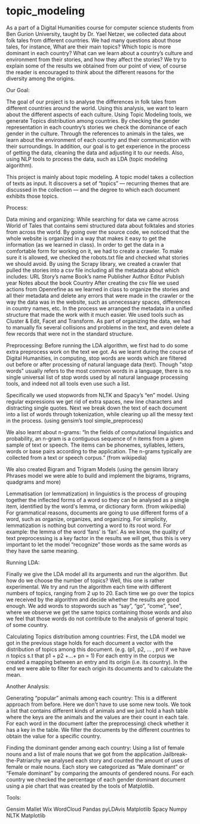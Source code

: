 # topic_modeling

As a part of a Digital Humanities course for computer science students from Ben Gurion University, taught by Dr. Yael Netzer,
we collected data about folk tales from different countries. We had many questions about those tales, for instance, What are their main topics?
Which topic is more dominant in each country? What can we learn about a country’s culture and environment from their stories, and how they affect the stories?
We try to explain some of the results we obtained from our point of view, of course the reader is encouraged to think about the different
reasons for the diversity among the origins.

Our Goal:

The goal of our project is to analyse the differences in folk tales from different countries around the world. Using this analysis, 
we want to learn about the different aspects of each culture.
Using Topic Modeling tools, we generate Topics distribution among countries.
By checking the gender representation in each country’s stories we check the dominance of each gender in the culture. Through the references to animals
in the tales, we learn about the environment of each country and their communication with their surroundings. 
In addition, our goal is to get experience in the process of getting the data, cleaning the data and adjusting it to our needs.
Also, using NLP tools to process the data, such as LDA (topic modeling algorithm).

This project is mainly about topic modeling. A topic model takes a collection of texts as input.
It discovers a set of “topics” — recurring themes that are discussed in the collection — and the degree to which each document exhibits those topics.



Process:
 
Data mining and organizing:
While searching for data we came across World of Tales that contains semi structured data about folktales and stories from across the world.
By going over the source code, we noticed that the whole website is organized in a way that makes it easy to get the information (as we learned in class).
In order to get the data in a comfortable form for working on it, we had to create a crawler.
To make sure it is allowed, we checked the robots.txt file and checked what stories we should avoid.
By using the Scrapy library, we created a crawler that pulled the stories into a csv file including all the metadata about which includes: 
  URL
  Story’s name
  Book’s name
  Publisher
  Author
  Editor
  Publish year 
  Notes about the book
  Country
 After creating the csv file we used actions from Openrefine as we learned in class to organize the stories and all their metadata and delete any errors
 that were made in the crawler or the way the data was in the website, such as unnecessary spaces, differences in country names, etc.
 In the process we arranged the metadata in a unified structure that made the work with it much easier. We used tools such as Cluster & Edit, Facet and Transform.
 As part of organizing the data, we had to manually fix several collisions and problems in the text, and even delete a few records that were not in
 the standard structure.
 
Preprocessing:
Before running the LDA algorithm, we first had to do some extra preprocess work on the text we got.
As we learnt during the course of Digital Humanities, in computing, stop words are words which are filtered out before or after processing of
natural language data (text). Though "stop words" usually refers to the most common words in a language, there is no single universal list of
stop words used by all natural language processing tools, and indeed not all tools even use such a list. 

Specifically we used stopwords from NLTK and Spacy’s “en” model.
Using regular expressions we get rid of extra spaces, new line characters and distracting single quotes.
Next we break down the text of each document into a list of words through tokenization, while clearing up all the messy text in the process.
(using gensim’s tool simple_preprocess)

We also learnt about n-grams:
 “In the fields of computational linguistics and probability, an n-gram is a contiguous sequence of n items from a given sample of text or speech.
 The items can be phonemes, syllables, letters, words or base pairs according to the application.
 The n-grams typically are collected from a text or speech corpus.”
(from wikipedia)

We also created Bigram and Trigram Models (using the gensim library Phrases model we were able to build and implement the bigrams, trigrams, quadgrams and more)


Lemmatisation (or lemmatization) in linguistics is the process of grouping together the inflected forms of a word so they can be analysed as a single item,
identified by the word's lemma, or dictionary form. (from wikipedia)
For grammatical reasons, documents are going to use different forms of a word, such as organize, organizes, and organizing.
For simplicity, lemmatization is nothing but converting a word to its root word. For example: the lemma of the word ‘fans’ is ‘fan’.
As we know, the quality of text preprocessing is a key factor in the results we will get, thus this is very important to let the model “recognize”
those words as the same words as they have the same meaning.

Running LDA:

Finally we give the LDA model all its arguments and run the algorithm. But how do we choose the number of topics? Well, this one is rather experimental.
We try and run the algorithm each time with different numbers of topics, ranging from 2 up to 20.
Each time we go over the topics we received by the algorithm and decide whether the results are good enough.
We add words to stopwords such as “say”, “go”, “come”, “see”, where we observe we get the same topics containing those words and also we feel that
those words do not contribute to the analysis of general topic of some country.

Calculating Topics distribution among countries:
First, the LDA model we got in the previous stage holds for each document a vector with the distribution of topics among this document.
(e.g. (p1, p2, ... , pn) if we have n topics s.t that p1 + p2 +...+ pn = 1)
For each entry in the corpus we created a mapping between an entry and its origin (i.e. its country).
In the end we were able to filter for each origin its documents and to calculate the mean.

Another Analysis:

Generating “popular” animals among each country:
This is a different approach from before. Here we don't have to use some new tools. 
We took a list that contains different kinds of animals and we just hold a hash table where the keys are the animals and the values are their count in each tale.
For each word in the document (after the preprocessing) check whether it has a key in the table.
We filter the documents by the different countries to obtain the value for a specific country.

Finding the dominant gender among each country:
Using a list of female nouns and a list of male nouns that we got from the application Jailbreak-the-Patriarchy
we analysed each story and counted the amount of uses of female or male nouns. 
Each story we categorized as “Male dominant” or “Female dominant” by comparing the amounts of gendered nouns.
For each country we checked the percentage of each gender dominant document using a pie chart that was created by the tools of Matplotlib.



Tools:

  Gensim
  Mallet
  Wix
  WordCloud
  Pandas
  pyLDAvis
  Matplotlib
  Spacy
  Numpy
  NLTK
  Matplotlib
